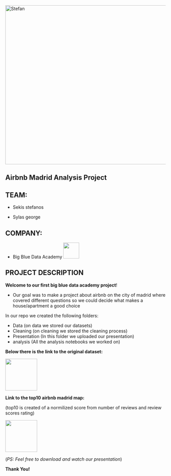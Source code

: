 <img title="Airbnb madrid" alt="Stefan" width="1000" height="500" src="https://www.ourlife.gr/files/airbnb-678x381-1.jpg" />


## Airbnb Madrid Analysis Project

## ΤΕΑΜ:

- Sekis stefanos

- Sylas george

## COMPANY:

- Big Blue Data Academy <a href="https://bigblue.academy/en"><img src="https://iconape.com/wp-content/files/kh/383970/svg/383970.svg" width="50"></a>

## PROJECT DESCRIPTION

**Welcome to our first big blue data academy project</strong>!**

- Our goal was to make a project about airbnb on the city of madrid where covered different questions so we could decide what makes a house/apartment a good choice



In our repo we created the following folders:
- Data
(on data we stored our datasets)
- Cleaning
(on cleaning we stored the cleaning process)
- Presentation
(In this folder we uploaded our presentation)
- analysis
(All the analysis notebooks we worked on)

**Below there is the link to the original dataset:**

<a href="https://www.kaggle.com/rusiano/madrid-airbnb-data"><img src="https://iconape.com/wp-content/files/rl/179596/png/kaggle-logo.png" width="100"></a>

**Link to the top10 airbnb madrid map:**

(top10 is created of a normilized score from number of reviews and review scores rating)

<a href="https://airbnbtop10map.netlify.app/"><img src="https://cdn-icons-png.flaticon.com/512/5578/5578908.png" width="100"></a>

(*PS: Feel free to download and watch our presentation*)

**Thank You!**


